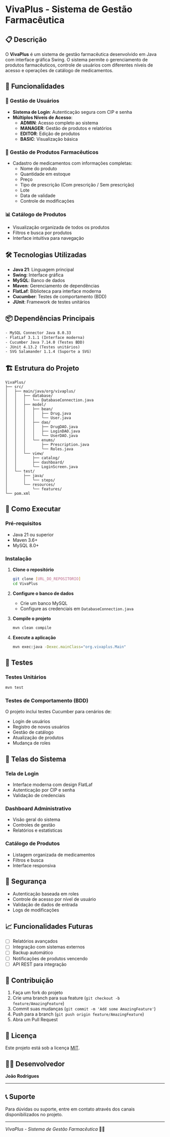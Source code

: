 # VivaPlus - Sistema de Gestão Farmacêutica

## 📋 Descrição

O **VivaPlus** é um sistema de gestão farmacêutica desenvolvido em Java com interface gráfica Swing. O sistema permite o gerenciamento de produtos farmacêuticos, controle de usuários com diferentes níveis de acesso e operações de catálogo de medicamentos.

## 🚀 Funcionalidades

### 👥 Gestão de Usuários
- **Sistema de Login**: Autenticação segura com CIP e senha
- **Múltiplos Níveis de Acesso**:
  - **ADMIN**: Acesso completo ao sistema
  - **MANAGER**: Gestão de produtos e relatórios
  - **EDITOR**: Edição de produtos
  - **BASIC**: Visualização básica

### 💊 Gestão de Produtos Farmacêuticos
- Cadastro de medicamentos com informações completas:
  - Nome do produto
  - Quantidade em estoque
  - Preço
  - Tipo de prescrição (Com prescrição / Sem prescrição)
  - Lote
  - Data de validade
  - Controle de modificações

### 📊 Catálogo de Produtos
- Visualização organizada de todos os produtos
- Filtros e busca por produtos
- Interface intuitiva para navegação

## 🛠️ Tecnologias Utilizadas

- **Java 21**: Linguagem principal
- **Swing**: Interface gráfica
- **MySQL**: Banco de dados
- **Maven**: Gerenciamento de dependências
- **FlatLaf**: Biblioteca para interface moderna
- **Cucumber**: Testes de comportamento (BDD)
- **JUnit**: Framework de testes unitários

## 📦 Dependências Principais

```xml
- MySQL Connector Java 8.0.33
- FlatLaf 3.1.1 (Interface moderna)
- Cucumber Java 7.14.0 (Testes BDD)
- JUnit 4.13.2 (Testes unitários)
- SVG Salamander 1.1.4 (Suporte a SVG)
```

## 🏗️ Estrutura do Projeto

```
VivaPlus/
├── src/
│   ├── main/java/org/vivaplus/
│   │   ├── database/
│   │   │   └── DatabaseConnection.java
│   │   ├── model/
│   │   │   ├── bean/
│   │   │   │   ├── Drug.java
│   │   │   │   └── User.java
│   │   │   ├── dao/
│   │   │   │   ├── DrugDAO.java
│   │   │   │   ├── LoginDAO.java
│   │   │   │   └── UserDAO.java
│   │   │   └── enums/
│   │   │       ├── Prescription.java
│   │   │       └── Roles.java
│   │   └── view/
│   │       ├── catalog/
│   │       ├── dashboard/
│   │       └── LoginScreen.java
│   └── test/
│       ├── java/
│       │   └── steps/
│       └── resources/
│           └── features/
└── pom.xml
```

## 🚀 Como Executar

### Pré-requisitos
- Java 21 ou superior
- Maven 3.6+
- MySQL 8.0+

### Instalação

1. **Clone o repositório**
   ```bash
   git clone [URL_DO_REPOSITORIO]
   cd VivaPlus
   ```

2. **Configure o banco de dados**
   - Crie um banco MySQL
   - Configure as credenciais em `DatabaseConnection.java`

3. **Compile o projeto**
   ```bash
   mvn clean compile
   ```

4. **Execute a aplicação**
   ```bash
   mvn exec:java -Dexec.mainClass="org.vivaplus.Main"
   ```

## 🧪 Testes

### Testes Unitários
```bash
mvn test
```

### Testes de Comportamento (BDD)
O projeto inclui testes Cucumber para cenários de:
- Login de usuários
- Registro de novos usuários
- Gestão de catálogo
- Atualização de produtos
- Mudança de roles

## 📱 Telas do Sistema

### Tela de Login
- Interface moderna com design FlatLaf
- Autenticação por CIP e senha
- Validação de credenciais

### Dashboard Administrativo
- Visão geral do sistema
- Controles de gestão
- Relatórios e estatísticas

### Catálogo de Produtos
- Listagem organizada de medicamentos
- Filtros e busca
- Interface responsiva

## 🔐 Segurança

- Autenticação baseada em roles
- Controle de acesso por nível de usuário
- Validação de dados de entrada
- Logs de modificações

## 📈 Funcionalidades Futuras

- [ ] Relatórios avançados
- [ ] Integração com sistemas externos
- [ ] Backup automático
- [ ] Notificações de produtos vencendo
- [ ] API REST para integração

## 🤝 Contribuição

1. Faça um fork do projeto
2. Crie uma branch para sua feature (`git checkout -b feature/AmazingFeature`)
3. Commit suas mudanças (`git commit -m 'Add some AmazingFeature'`)
4. Push para a branch (`git push origin feature/AmazingFeature`)
5. Abra um Pull Request

## 📄 Licença

Este projeto está sob a licença [MIT](LICENSE).

## 👨‍💻 Desenvolvedor

**João Rodrigues**

---

## 📞 Suporte

Para dúvidas ou suporte, entre em contato através dos canais disponibilizados no projeto.

---

*VivaPlus - Sistema de Gestão Farmacêutica* 🏥💊 